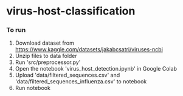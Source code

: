 # virus-host-classification

### To run
1. Download dataset from https://www.kaggle.com/datasets/jakabcsatri/viruses-ncbi
2. Unzip files to data folder
3. Run 'src/preprocessor.py'
4. Open the notebook 'virus_host_detection.ipynb' in Google Colab
5. Upload 'data/filtered_sequences.csv' and 'data/filtered_sequences_influenza.csv' to notebook
6. Run notebook